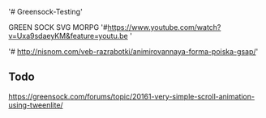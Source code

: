 '# Greensock-Testing' 

GREEN SOCK SVG MORPG 
'#https://www.youtube.com/watch?v=Uxa9sdaeyKM&feature=youtu.be '

'# http://nisnom.com/veb-razrabotki/animirovannaya-forma-poiska-gsap/' 


## Todo

https://greensock.com/forums/topic/20161-very-simple-scroll-animation-using-tweenlite/
